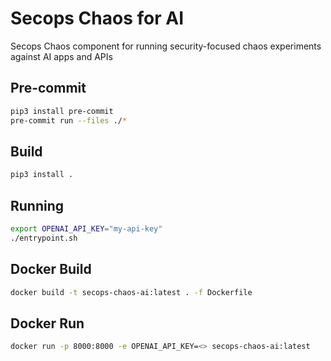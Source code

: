 # Secops Chaos for AI

Secops Chaos component for running security-focused chaos experiments
against AI apps and APIs

## Pre-commit

```sh
pip3 install pre-commit
pre-commit run --files ./*
````

## Build

```sh
pip3 install .
```

## Running

```sh
export OPENAI_API_KEY="my-api-key"
./entrypoint.sh
````

## Docker Build

```sh
docker build -t secops-chaos-ai:latest . -f Dockerfile
````

## Docker Run

```sh
docker run -p 8000:8000 -e OPENAI_API_KEY=<> secops-chaos-ai:latest
````
